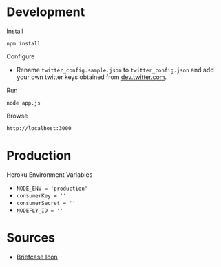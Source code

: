 # Development

Install

    npm install

Configure

* Rename `twitter_config.sample.json` to `twitter_config.json` and add your own twitter keys obtained from [dev.twitter.com](https://dev.twitter.com/).

Run

    node app.js

Browse

    http://localhost:3000

# Production

Heroku Environment Variables

* `NODE_ENV = 'production'`
* `consumerKey = ''`
* `consumerSecret = ''`
* `NODEFLY_ID = ''`

# Sources

* [Briefcase Icon](http://www.iconfinder.com/icondetails/61690/128/briefcase_carreer_suitcase_icon)
